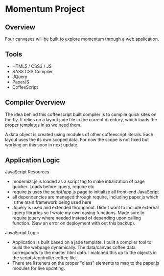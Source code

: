 Momentum Project
=

Overview
-

Four canvases will be built to explore momentum through a web application. 

Tools
-

-	HTML5 / CSS3 / JS
-	SASS CSS Compiler
-	JQuery
-	PaperJS
-	CoffeeScript

Compiler Overview
-

The idea behind this coffeescript built compiler is to compile quick sites on the fly. It relies on a layout.jade file in the current directory, which loads the proper templates in as we need them. 

A data object is created using modules of other coffeescript literals. Each layout uses the its own scoped data. For now the scope is not fixed but working on this soon in next update.

Application Logic
-

JavaScript Resources

-	modernizr.js is loaded as a script tag to make intialization of page quicker. Loads before jquery, require etc
-	require.js uses the script/app.js page to initialize all front-end JavaScript
-	all dependencies are managed through require, including paper.js which is the main framework being used here
-	Jquery is used and extended throughout. Didn't want to include external jquery libraries so I wrote my own easing functions. Made sure to require jquery where needed instead of depending upon calling function. (Saw an error on deployment with out this backup).

JavaScript Logic

-	Application is built based on a jade template. I built a compiler tool to build the webpage dynamically. The data/canvas.coffee data corresponds to the master html data. I matched this up to the objects in the scripts/controller.coffee file.
-	There are listeners on the proper "class" elements to map to the paper.js modules for live updating.





